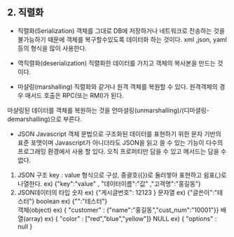 ## 2. 직렬화

- 직렬화(Serialization)
객체를 그대로 DB에 저장하거나 네트워크로 전송하는 것을 불가능하기 때문에 객체를 복구할수있도록 데이터화 하는 것이다.
xml ,json, yaml 등의 형식을 많이 사용한다.

- 역직렬화(deserialization)
직렬화한 데이터를 가지고 객체의 복사본을 만드는 것이다.

- 마샬링(marshalling)
직렬화와 같거나 원격 객체를 복원할 수 있다. 원격객체의 경우 매서드 호출은 RPC(또는 RMI)가 된다.

마샬링된 데이터를 객체를 복원하는 것을 언마셜링(unmarshalling)/(디마셜링-demarshalling)으로 부른다.

- JSON
Javascript 객체 문법으로 구조화된 데이터를 표현하기 위한 문자 기반의 표준 포맷이며 Javascript가 아니더라도 JSON을 읽고 쓸 수 있는 기능이 다수의 프로그래밍 환경에서 사용 할 있다. 오직 프로퍼티만 담을 수 있고 메서드는 담을 수 없다.

1) JSON 구조
    key : value 형식으로 구성, 중괄호({})로 둘러쌓아 표현하고 쉼표(,)로 나열한다.
    ex) {"key":"value" , "데이터이름":"값" ,"고객명":"홍길동"}
2) JSON데이터의 타입
     숫자     ex) {"게시글번호": 12123 }
     문자열   ex) {"글쓴이":"테스터"}
     boolean ex) {"":"테스터"}  
     객체(object) ex) { "customer" : {"name":"홍길동","cust_num":"10001"}}
     배열(array) ex) { "color" : ["red","blue","yellow"]}
     NULL ex) { "options" : null }
